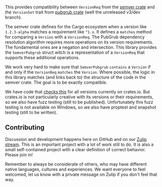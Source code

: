 This provides compatibility between `VersionReq` from the [semver crate](https://docs.rs/semver/latest/semver) and the `VersionSet` trait from [pubgrub crate](https://docs.rs/pubgrub/latest/pubgrub/) (well the unreleased v3/dev branch).

The semver crate defines for the Cargo ecosystem when a version like `1.2.3-alpha` matches a requirement like `^1.x`. It defines a `matches` method for comparing a `Version` with a `VersionReq`. The PubGrub dependency resolution algorithm requires more operations on its version requirements. The fundamental ones are a negation and intersection. This library provides the `SemverPubgrub` struct witch is a representation of a `VersionReq` that supports these additional operations.

We work very hard to make sure that `SemverPubgrub` `contains` a `Version` if and only if the `VersionReq` `matches` the `Version`. Where possible, the logic in this library matches (and links back to) the structure of the code in the semver crate. The goal is to be exactly compatible.

We have code that [checks this](examples/crates-vers/src/main.rs) for all versions currently on crates.io. But crates.io is not particularly creative with its versions or their requirements, so we also have fuzz testing (still to be published). Unfortunately this fuzz testing is not available on Windows, so we also have proptest and snapshot testing (still to be written).


## Contributing

Discussion and development happens here on GitHub and on our
[Zulip stream](https://rust-lang.zulipchat.com/#narrow/stream/260232-t-cargo.2FPubGrub). This is an important project with a lot of work still to do. It is also a small self-contained project with a clear definition of correct behavior.
Please join in!

Remember to always be considerate of others,
who may have different native languages, cultures and experiences.
We want everyone to feel welcomed,
let us know with a private message on Zulip if you don't feel that way.